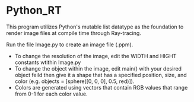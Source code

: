 # Python_RT
This program utilizes Python's mutable list datatype as the foundation to render image files at compile time through Ray-tracing.

Run the file Image.py to create an image file (.ppm). 
  - To change the resolution of the image, edit the WIDTH and HIGHT constants wtithin Image.py
  - To change the object within the image, edit main() with your desired object feild then give it a shape that has a specified position, size,
    and color (e.g. objects = [sphere([0, 0, 0], 0.5, red)]). 
  - Colors are generated using vectors that contain RGB values that range from 0-1 for each color value.
